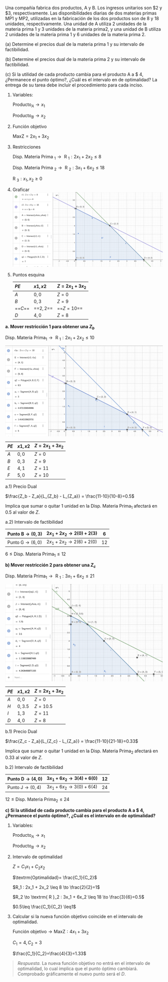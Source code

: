 Una compañía fabrica dos productos, A y B. Los ingresos unitarios son $2 y $3, respectivamente. Las disponibilidades diarias de dos materias primas MP1 y MP2, utilizadas en la fabricación de los dos productos son de 8 y 18 unidades, respectivamente. Una unidad de A utiliza 2 unidades de la materia prima 1 y 3 unidades de la materia prima2, y una unidad de B utiliza 2 unidades de la materia prima 1 y 6 unidades de la materia prima 2.

(a) Determine el  precios dual de la  materia prima 1 y su intervalo de factibilidad.

(b) Determine el  precios dual de la materia prima 2 y su intervalo de factibilidad.

(c) Si la utilidad de cada producto cambia para el producto A a $ 4,  ¿Permanece el punto óptimo?,  ¿Cuál es el intervalo en de optimalidad?
La entrega de su tarea debe incluir el 
procedimiento para cada inciso.


1. Variables:

    $\textrm{Producto}_A \to x_1$

    $\textrm{Producto}_B \to x_2$

2. Función objetivo

    $\textrm{MaxZ} = 2x_1+3x_2$

3. Restricciones

    $\textrm{Disp. Materia Prima }_1 \to \textrm{ R }_1 : 2x_1 + 2x_2 \leq 8$

    $\textrm{Disp. Materia Prima }_2 \to \textrm{ R }_2 : 3x_1 + 6x_2 \leq 18$

    $\textrm{ R }_3 : x_1, x_2 \geq 0$

4. Graficar
    ![alt text](images/image-3.png)

5. Puntos esquina

    | $PE$ | $x1, x2$ | $Z = 2x_1 + 3x_2$ |
    | - | - | - |
    | $A$ | $0, 0$ | $Z=0$ |
    | $B$ | $0, 3$ | $Z=9$ |
    | ==$C$== |==$2, 2$== | ==$Z=10$== |
    | $D$ | $4, 0$ | $Z=8$ |

**a. Mover restricción 1 para obtener una $Z_b$**

$\textrm{Disp. Materia Prima}_1 \to \textrm{ R }_1 : 2x_1 + 2x_2 \leq 10$

![Cambio en restricción 1](images/image-4.png)

|$PE$ |$x1, x2$ | $Z = 2x_1 + 3x_2$|
|-|-|-|
| $A$ | $0, 0$ | $Z=0$ |
| $B$ | $0, 3$ | $Z=9$ |
| $E$ | $4, 1$ | $Z=11$ |
| $F$ | $5, 0$ | $Z=10$ |

a.1) Precio Dual

$\frac{Z_b - Z_a}{L_{Z_b} - L_{Z_a}} = \frac{11-10}{10-8}=0.5$

Implica que sumar o quitar 1 unidad en la $\textrm{Disp. Materia Prima}_1$ afectará en $0.5$ al valor de $Z$.

a.2) Intervalo de factibilidad

| $\textrm{Punto B} \to (0,3)$ | $2x_1 + 2x_2 \to 2(0) + 2(3)$ | $6$  |
| ---------------------------- | ----------------------------- | ---- |
| $\textrm{Punto G} \to (6,0)$ | $2x_1 + 2x_2 \to 2(6) + 2(0)$ | $12$ |

$6 \leq \textrm{Disp. Materia Prima}_1 \leq 12$


**b) Mover restricción 2 para obtener una $Z_c$**

$\textrm{Disp. Materia Prima}_1 \to \textrm{ R }_1 : 3x_1 + 6x_2 \leq 21$

![Cambio en restricción 2](images/image-5.png)

|$PE$ |$x1, x2$ | $Z = 2x_1 + 3x_2$|
|-|-|-|
| $A$ | $0, 0$ | $Z=0$ |
| $H$ | $0, 3.5$ | $Z=10.5$ |
| $I$ | $1, 3$ | $Z=11$ |
| $D$ | $4, 0$ | $Z=8$ |

b.1) Precio Dual

$\frac{Z_c - Z_a}{L_{Z_c} - L_{Z_a}} = \frac{11-10}{21-18}=0.33$

Implica que sumar o quitar 1 unidad en la $\textrm{Disp. Materia Prima}_2$ afectará en $0.33$ al valor de $Z$.

b.2) Intervalo de factibilidad

| $\textrm{Punto D} \to (4,0)$ | $3x_1 + 6x_2 \to 3(4) + 6(0)$ | $12$ |
| ---------------------------- | ----------------------------- | ---- |
| $\textrm{Punto J} \to (0,4)$ | $3x_1 + 6x_2 \to 3(0) + 6(4)$ | $24$ |

$12 \leq \textrm{Disp. Materia Prima}_2 \leq 24$


**c) Si la utilidad de cada producto cambia para el producto A a $ 4,  ¿Permanece el punto óptimo?,  ¿Cuál es el intervalo en de optimalidad?**


1. Variables:

    $\textrm{Producto}_A \to x_1$

    $\textrm{Producto}_B \to x_2$

2. Intervalo de optimalidad

    $Z = C_1x_1+C_2x_2$

    $\textrm{Optimalidad}= \frac{C_1}{C_2}$
    
    $R_1 : 2x_1 + 2x_2 \leq 8 \to \frac{2}{2}=1$ 


    $R_2 \to \textrm{ R }_2 : 3x_1 + 6x_2 \leq 18  \to \frac{3}{6}=0.5$

    $0.5\leq \frac{C_1}{C_2} \leq1$


4. Calcular si la nueva función objetivo coincide en el intervalo de optimalidad.

    $\textrm{Función objetivo} \to \textrm{MaxZ}: 4x_1+3x_2$

    $C_1=4, C_2=3$

    $\frac{C_1}{C_2}=\frac{4}{3}=1.33$

> *Respuesta.* La nueva función objetivo no entrá en el intervalo de optimalidad, lo cual implica que el punto óptimo cambiará. Comprobado gráficamente el nuevo punto será el $D$.